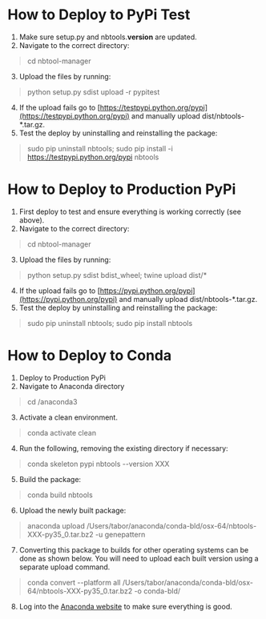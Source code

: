 # How to Deploy to PyPi Test

1. Make sure setup.py and nbtools.__version__ are updated.
2. Navigate to the correct directory:
> cd nbtool-manager
3. Upload the files by running:
> python setup.py sdist upload -r pypitest
4. If the upload fails go to [https://testpypi.python.org/pypi](https://testpypi.python.org/pypi) and manually upload dist/nbtools-*.tar.gz.
5. Test the deploy by uninstalling and reinstalling the package: 
> sudo pip uninstall nbtools;
> sudo pip install -i https://testpypi.python.org/pypi nbtools

# How to Deploy to Production PyPi

1. First deploy to test and ensure everything is working correctly (see above).
2. Navigate to the correct directory:
> cd nbtool-manager
3. Upload the files by running:
> python setup.py sdist bdist_wheel; twine upload dist/*
4. If the upload fails go to [https://pypi.python.org/pypi](https://pypi.python.org/pypi) and manually upload dist/nbtools-*.tar.gz.
5. Test the deploy by uninstalling and reinstalling the package: 
> sudo pip uninstall nbtools;
> sudo pip install nbtools

# How to Deploy to Conda

1. Deploy to Production PyPi
2. Navigate to Anaconda directory
> cd /anaconda3
3. Activate a clean environment.
> conda activate clean
4. Run the following, removing the existing directory if necessary:
> conda skeleton pypi nbtools --version XXX
5. Build the package:
> conda build nbtools
6. Upload the newly built package:
> anaconda upload /Users/tabor/anaconda/conda-bld/osx-64/nbtools-XXX-py35_0.tar.bz2 -u genepattern
7. Converting this package to builds for other operating systems can be done as shown below. You will need to upload each
built version using a separate upload command.
> conda convert --platform all /Users/tabor/anaconda/conda-bld/osx-64/nbtools-XXX-py35_0.tar.bz2 -o conda-bld/
8. Log into the [Anaconda website](https://anaconda.org/) to make sure everything is good.